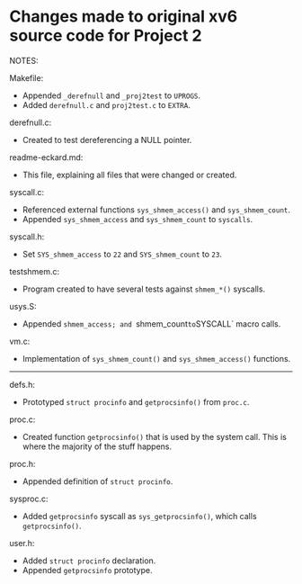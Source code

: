 Changes made to original xv6 source code for Project 2
===

NOTES:

Makefile:
- Appended `_derefnull` and `_proj2test` to `UPROGS`.
- Added `derefnull.c` and `proj2test.c` to `EXTRA`.

derefnull.c:
- Created to test dereferencing a NULL pointer.

readme-eckard.md:
- This file, explaining all files that were changed or created.

syscall.c:
- Referenced external functions `sys_shmem_access()` and
`sys_shmem_count`.
- Appended `sys_shmem_access` and `sys_shmem_count` to `syscalls`.

syscall.h:
- Set `SYS_shmem_access` to `22` and `SYS_shmem_count` to `23`.

testshmem.c:
- Program created to have several tests against `shmem_*()` syscalls.

usys.S:
- Appended `shmem_access; and `shmem_count` to `SYSCALL` macro calls.

vm.c:
- Implementation of `sys_shmem_count()` and `sys_shmem_access()`
functions.

---

defs.h:
- Prototyped `struct procinfo` and `getprocsinfo()` from `proc.c`.

proc.c:
- Created function `getprocsinfo()` that is used by the system call.
This is where the majority of the stuff happens.

proc.h:
- Appended definition of `struct procinfo`.

sysproc.c:
- Added `getprocsinfo` syscall as `sys_getprocsinfo()`, which calls
`getprocsinfo()`.

user.h:
- Added `struct procinfo` declaration.
- Appended `getprocsinfo` prototype.
